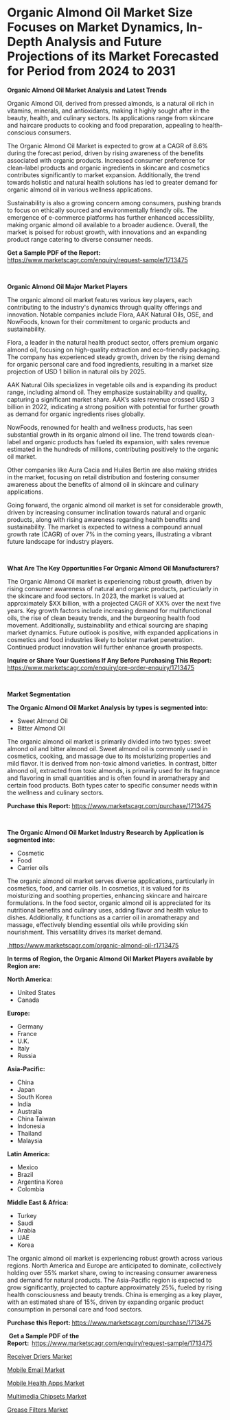 <p><h1>Organic Almond Oil Market Size Focuses on Market Dynamics, In-Depth Analysis and Future Projections of its Market Forecasted for Period from 2024 to 2031</h1></p><p><strong>Organic Almond Oil Market Analysis and Latest Trends</strong></p>
<p><p>Organic Almond Oil, derived from pressed almonds, is a natural oil rich in vitamins, minerals, and antioxidants, making it highly sought after in the beauty, health, and culinary sectors. Its applications range from skincare and haircare products to cooking and food preparation, appealing to health-conscious consumers.</p><p>The Organic Almond Oil Market is expected to grow at a CAGR of 8.6% during the forecast period, driven by rising awareness of the benefits associated with organic products. Increased consumer preference for clean-label products and organic ingredients in skincare and cosmetics contributes significantly to market expansion. Additionally, the trend towards holistic and natural health solutions has led to greater demand for organic almond oil in various wellness applications. </p><p>Sustainability is also a growing concern among consumers, pushing brands to focus on ethically sourced and environmentally friendly oils. The emergence of e-commerce platforms has further enhanced accessibility, making organic almond oil available to a broader audience. Overall, the market is poised for robust growth, with innovations and an expanding product range catering to diverse consumer needs.</p></p>
<p><strong>Get a Sample PDF of the Report:&nbsp;</strong> <a href="https://www.marketscagr.com/enquiry/request-sample/1713475?utm_campaign=1557&utm_medium=2&utm_source=Github&utm_content=ia&utm_term=22102024&utm_id=organic-almond-oil">https://www.marketscagr.com/enquiry/request-sample/1713475</a></p>
<p>&nbsp;</p>
<p><strong>Organic Almond Oil Major Market Players</strong></p>
<p><p>The organic almond oil market features various key players, each contributing to the industry's dynamics through quality offerings and innovation. Notable companies include Flora, AAK Natural Oils, OSE, and NowFoods, known for their commitment to organic products and sustainability.</p><p>Flora, a leader in the natural health product sector, offers premium organic almond oil, focusing on high-quality extraction and eco-friendly packaging. The company has experienced steady growth, driven by the rising demand for organic personal care and food ingredients, resulting in a market size projection of USD 1 billion in natural oils by 2025.</p><p>AAK Natural Oils specializes in vegetable oils and is expanding its product range, including almond oil. They emphasize sustainability and quality, capturing a significant market share. AAK’s sales revenue crossed USD 3 billion in 2022, indicating a strong position with potential for further growth as demand for organic ingredients rises globally.</p><p>NowFoods, renowned for health and wellness products, has seen substantial growth in its organic almond oil line. The trend towards clean-label and organic products has fueled its expansion, with sales revenue estimated in the hundreds of millions, contributing positively to the organic oil market.</p><p>Other companies like Aura Cacia and Huiles Bertin are also making strides in the market, focusing on retail distribution and fostering consumer awareness about the benefits of almond oil in skincare and culinary applications.</p><p>Going forward, the organic almond oil market is set for considerable growth, driven by increasing consumer inclination towards natural and organic products, along with rising awareness regarding health benefits and sustainability. The market is expected to witness a compound annual growth rate (CAGR) of over 7% in the coming years, illustrating a vibrant future landscape for industry players.</p></p>
<p>&nbsp;</p>
<p><strong>What Are The Key Opportunities For Organic Almond Oil Manufacturers?</strong></p>
<p><p>The Organic Almond Oil market is experiencing robust growth, driven by rising consumer awareness of natural and organic products, particularly in the skincare and food sectors. In 2023, the market is valued at approximately $XX billion, with a projected CAGR of XX% over the next five years. Key growth factors include increasing demand for multifunctional oils, the rise of clean beauty trends, and the burgeoning health food movement. Additionally, sustainability and ethical sourcing are shaping market dynamics. Future outlook is positive, with expanded applications in cosmetics and food industries likely to bolster market penetration. Continued product innovation will further enhance growth prospects.</p></p>
<p><strong>Inquire or Share Your Questions If Any Before Purchasing This Report:</strong> <a href="https://www.marketscagr.com/enquiry/pre-order-enquiry/1713475?utm_campaign=1557&utm_medium=2&utm_source=Github&utm_content=ia&utm_term=22102024&utm_id=organic-almond-oil">https://www.marketscagr.com/enquiry/pre-order-enquiry/1713475</a></p>
<p>&nbsp;</p>
<p><strong>Market Segmentation</strong></p>
<p><strong>The Organic Almond Oil Market Analysis by types is segmented into:</strong></p>
<p><ul><li>Sweet Almond Oil</li><li>Bitter Almond Oil</li></ul></p>
<p><p>The organic almond oil market is primarily divided into two types: sweet almond oil and bitter almond oil. Sweet almond oil is commonly used in cosmetics, cooking, and massage due to its moisturizing properties and mild flavor. It is derived from non-toxic almond varieties. In contrast, bitter almond oil, extracted from toxic almonds, is primarily used for its fragrance and flavoring in small quantities and is often found in aromatherapy and certain food products. Both types cater to specific consumer needs within the wellness and culinary sectors.</p></p>
<p><strong>Purchase this Report:&nbsp;</strong><a href="https://www.marketscagr.com/purchase/1713475?utm_campaign=1557&utm_medium=2&utm_source=Github&utm_content=ia&utm_term=22102024&utm_id=organic-almond-oil">https://www.marketscagr.com/purchase/1713475</a></p>
<p>&nbsp;</p>
<p><strong>The Organic Almond Oil Market Industry Research by Application is segmented into:</strong></p>
<p><ul><li>Cosmetic</li><li>Food</li><li>Carrier oils</li></ul></p>
<p><p>The organic almond oil market serves diverse applications, particularly in cosmetics, food, and carrier oils. In cosmetics, it is valued for its moisturizing and soothing properties, enhancing skincare and haircare formulations. In the food sector, organic almond oil is appreciated for its nutritional benefits and culinary uses, adding flavor and health value to dishes. Additionally, it functions as a carrier oil in aromatherapy and massage, effectively blending essential oils while providing skin nourishment. This versatility drives its market demand.</p></p>
<p><a href="https://www.marketscagr.com/organic-almond-oil-r1713475?utm_campaign=1557&utm_medium=2&utm_source=Github&utm_content=ia&utm_term=22102024&utm_id=organic-almond-oil">&nbsp;https://www.marketscagr.com/organic-almond-oil-r1713475</a></p>
<p><strong>In terms of Region, the Organic Almond Oil Market Players available by Region are:</strong></p>
<p>
    <p> <strong> North America: </strong>
        <ul>
            <li>United States</li>
            <li>Canada</li>
        </ul>
        </p> 
    <p> <strong> Europe: </strong>
        <ul>
            <li>Germany</li>
            <li>France</li>
            <li>U.K.</li>
            <li>Italy</li>
            <li>Russia</li>
        </ul>
        </p> 
    <p> <strong> Asia-Pacific: </strong>
        <ul>
            <li>China</li>
            <li>Japan</li>
            <li>South Korea</li>
            <li>India</li>
            <li>Australia</li>
            <li>China Taiwan</li>
            <li>Indonesia</li>
            <li>Thailand</li>
            <li>Malaysia</li>
        </ul>
        </p> 
    <p> <strong> Latin America: </strong>
        <ul>
            <li>Mexico</li>
            <li>Brazil</li>
            <li>Argentina Korea</li>
            <li>Colombia</li>
        </ul>
        </p> 
    <p> <strong> Middle East & Africa: </strong>
        <ul>
            <li>Turkey</li>
            <li>Saudi</li>
            <li>Arabia</li>
            <li>UAE</li>
            <li>Korea</li>
        </ul>
    </p>
    </p>
<p><p>The organic almond oil market is experiencing robust growth across various regions. North America and Europe are anticipated to dominate, collectively holding over 55% market share, owing to increasing consumer awareness and demand for natural products. The Asia-Pacific region is expected to grow significantly, projected to capture approximately 25%, fueled by rising health consciousness and beauty trends. China is emerging as a key player, with an estimated share of 15%, driven by expanding organic product consumption in personal care and food sectors.</p></p>
<p><strong>Purchase this Report: </strong><a href="https://www.marketscagr.com/purchase/1713475?utm_campaign=1557&utm_medium=2&utm_source=Github&utm_content=ia&utm_term=22102024&utm_id=organic-almond-oil">https://www.marketscagr.com/purchase/1713475</a></p>
<p>&nbsp;<strong>Get a Sample PDF of the Report:&nbsp;&nbsp;</strong><a href="https://www.marketscagr.com/enquiry/request-sample/1713475?utm_campaign=1557&utm_medium=2&utm_source=Github&utm_content=ia&utm_term=22102024&utm_id=organic-almond-oil">https://www.marketscagr.com/enquiry/request-sample/1713475</a></p>
<p><strong></strong></p>
<p><p><a href="https://issuu.com/reportprime-2/docs/receiver-driers-market-size-2030.pp_72768cc13dee1b?utm_campaign=1557&utm_medium=2&utm_source=Github&utm_content=ia&utm_term=22102024&utm_id=organic-almond-oil">Receiver Driers Market</a></p><p><a href="https://www.linkedin.com/pulse/pulse-mobile-email-rhythms-change-market-resonance-2024-2031-dfzwc?utm_campaign=1557&utm_medium=2&utm_source=Github&utm_content=ia&utm_term=22102024&utm_id=organic-almond-oil">Mobile Email Market</a></p><p><a href="https://www.linkedin.com/pulse/mobile-health-apps-market-velocity-133-cagr-trajectory-2024-2031-vwjsc?utm_campaign=1557&utm_medium=2&utm_source=Github&utm_content=ia&utm_term=22102024&utm_id=organic-almond-oil">Mobile Health Apps Market</a></p><p><a href="https://www.linkedin.com/pulse/multimedia-chipsets-market-evolution-regional-adaptations-innovation-hte2c?utm_campaign=1557&utm_medium=2&utm_source=Github&utm_content=ia&utm_term=22102024&utm_id=organic-almond-oil">Multimedia Chipsets Market</a></p><p><a href="https://issuu.com/reportprime-2/docs/grease-filters-market-size-2030.ppt_f105fac5501de0?utm_campaign=1557&utm_medium=2&utm_source=Github&utm_content=ia&utm_term=22102024&utm_id=organic-almond-oil">Grease Filters Market</a></p></p>